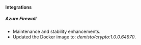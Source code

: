 
#### Integrations

##### Azure Firewall

- Maintenance and stability enhancements.
- Updated the Docker image to: *demisto/crypto:1.0.0.64970*.
